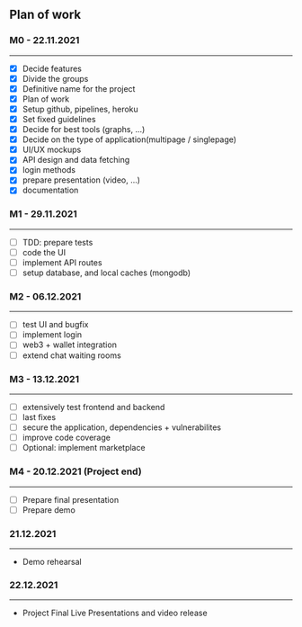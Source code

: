 ## Plan of work

### M0 - 22.11.2021
---
* [X] Decide features
* [X] Divide the groups
* [X] Definitive name for  the project
* [X] Plan of work
* [X] Setup github, pipelines, heroku
* [X] Set fixed guidelines
* [X] Decide for best tools (graphs, ...)
* [X] Decide on the type of application(multipage / singlepage)
* [X] UI/UX mockups
* [X] API design and data fetching
* [X] login methods
* [X] prepare presentation (video, ...)
* [X] documentation
### M1 - 29.11.2021
---
* [ ] TDD: prepare tests
* [ ] code the UI
* [ ] implement API routes
* [ ] setup database, and local caches (mongodb)
### M2 - 06.12.2021
---
* [ ] test UI and bugfix
* [ ] implement login
* [ ] web3 + wallet integration
* [ ] extend chat waiting rooms
### M3 - 13.12.2021
---
* [ ] extensively test frontend and backend
* [ ] last fixes
* [ ] secure the application, dependencies + vulnerabilites
* [ ] improve code coverage
* [ ] Optional: implement marketplace
### M4 - 20.12.2021 (Project end)
---
* [ ] Prepare final presentation
* [ ] Prepare demo
### 21.12.2021
---
* Demo rehearsal
### 22.12.2021
---
* Project Final Live Presentations and video release
